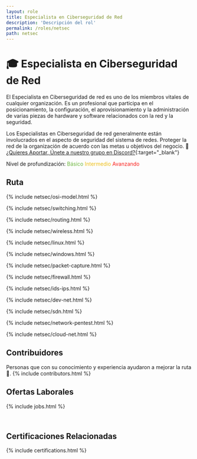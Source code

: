 ```yaml
---
layout: role
title: Especialista en Ciberseguridad de Red
description: 'Descripción del rol'
permalink: /roles/netsec
path: netsec
---
```


# 🎓 Especialista en Ciberseguridad de Red

El Especialista en Ciberseguridad de red es uno de los miembros vitales de cualquier organización. Es un profesional que participa en el posicionamiento, la configuración, el aprovisionamiento y la administración de varias piezas de hardware y software relacionados con la red y la seguridad.

Los Especialistas en Ciberseguridad de red generalmente están involucrados en el aspecto de seguridad del sistema de redes. Proteger la red de la organización de acuerdo con las metas u objetivos del negocio. 👊 [¿Quieres Aportar, Únete a nuestro grupo en Discord?](https://discord.gg/ktEFVebv6n){:target="\_blank"}

Nivel de profundización:
<i class="fa fa-flag basic"></i><span style="color: #6FB742">Básico</span>
<i class="fa fa-flag intermediate"></i><span style="color: #EDBE16">Intermedio</span>
<i class="fa fa-flag advanced"></i><span style="color: #FA221D">Avanzando</span>

## <i class="fa fa-map-marker fa-2"></i> Ruta

<section id="timeline" class="timeline-container">

<!-- OSI -->

{% include netsec/osi-model.html %}

<!-- Switching -->

{% include netsec/switching.html %}

<!-- Routing -->

{% include netsec/routing.html %}

<!-- Wireless -->

{% include netsec/wireless.html %}

<!-- Operating System -->
<!-- Linux -->

{% include netsec/linux.html %}

<!-- Windows -->

{% include netsec/windows.html %}

<!-- Packet Capture -->

{% include netsec/packet-capture.html %}

<!-- Network Firewall -->

{% include netsec/firewall.html %}

<!-- IDS/IPS -->

{% include netsec/ids-ips.html %}

<!-- Development -->

{% include netsec/dev-net.html %}

<!-- SDN -->

{% include netsec/sdn.html %}

<!-- Attacks -->

{% include netsec/network-pentest.html %}

<!-- Cloud -->

{% include netsec/cloud-net.html %}

</section>

## <i class="fa fa-users fa-2"></i> Contribuidores

Personas que con su conocimiento y experiencia ayudaron a mejorar la ruta 👏.
{% include contributors.html %}

## <i class="fa fa-briefcase fa-2"></i> Ofertas Laborales

{% include jobs.html %}

<br>

## <i class="fa fa-certificate fa-2"></i> Certificaciones Relacionadas

{% include certifications.html %}
